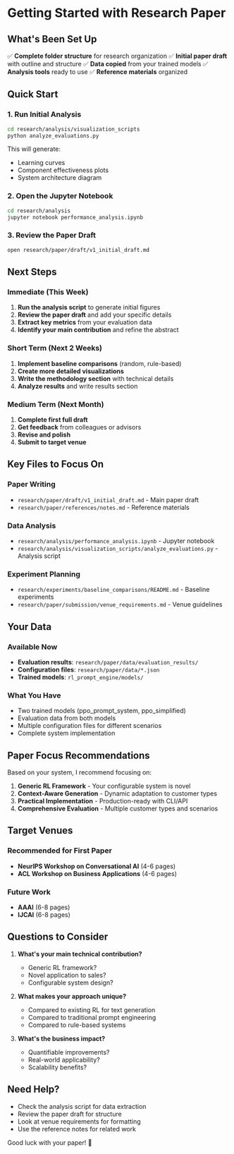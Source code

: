 # Getting Started with Research Paper

## What's Been Set Up

✅ **Complete folder structure** for research organization
✅ **Initial paper draft** with outline and structure
✅ **Data copied** from your trained models
✅ **Analysis tools** ready to use
✅ **Reference materials** organized

## Quick Start

### 1. Run Initial Analysis
```bash
cd research/analysis/visualization_scripts
python analyze_evaluations.py
```

This will generate:
- Learning curves
- Component effectiveness plots
- System architecture diagram

### 2. Open the Jupyter Notebook
```bash
cd research/analysis
jupyter notebook performance_analysis.ipynb
```

### 3. Review the Paper Draft
```bash
open research/paper/draft/v1_initial_draft.md
```

## Next Steps

### Immediate (This Week)
1. **Run the analysis script** to generate initial figures
2. **Review the paper draft** and add your specific details
3. **Extract key metrics** from your evaluation data
4. **Identify your main contribution** and refine the abstract

### Short Term (Next 2 Weeks)
1. **Implement baseline comparisons** (random, rule-based)
2. **Create more detailed visualizations**
3. **Write the methodology section** with technical details
4. **Analyze results** and write results section

### Medium Term (Next Month)
1. **Complete first full draft**
2. **Get feedback** from colleagues or advisors
3. **Revise and polish**
4. **Submit to target venue**

## Key Files to Focus On

### Paper Writing
- `research/paper/draft/v1_initial_draft.md` - Main paper draft
- `research/paper/references/notes.md` - Reference materials

### Data Analysis
- `research/analysis/performance_analysis.ipynb` - Jupyter notebook
- `research/analysis/visualization_scripts/analyze_evaluations.py` - Analysis script

### Experiment Planning
- `research/experiments/baseline_comparisons/README.md` - Baseline experiments
- `research/paper/submission/venue_requirements.md` - Venue guidelines

## Your Data

### Available Now
- **Evaluation results**: `research/paper/data/evaluation_results/`
- **Configuration files**: `research/paper/data/*.json`
- **Trained models**: `rl_prompt_engine/models/`

### What You Have
- Two trained models (ppo_prompt_system, ppo_simplified)
- Evaluation data from both models
- Multiple configuration files for different scenarios
- Complete system implementation

## Paper Focus Recommendations

Based on your system, I recommend focusing on:

1. **Generic RL Framework** - Your configurable system is novel
2. **Context-Aware Generation** - Dynamic adaptation to customer types
3. **Practical Implementation** - Production-ready with CLI/API
4. **Comprehensive Evaluation** - Multiple customer types and scenarios

## Target Venues

### Recommended for First Paper
- **NeurIPS Workshop on Conversational AI** (4-6 pages)
- **ACL Workshop on Business Applications** (4-6 pages)

### Future Work
- **AAAI** (6-8 pages)
- **IJCAI** (6-8 pages)

## Questions to Consider

1. **What's your main technical contribution?**
   - Generic RL framework?
   - Novel application to sales?
   - Configurable system design?

2. **What makes your approach unique?**
   - Compared to existing RL for text generation
   - Compared to traditional prompt engineering
   - Compared to rule-based systems

3. **What's the business impact?**
   - Quantifiable improvements?
   - Real-world applicability?
   - Scalability benefits?

## Need Help?

- Check the analysis script for data extraction
- Review the paper draft for structure
- Look at venue requirements for formatting
- Use the reference notes for related work

Good luck with your paper! 🚀
